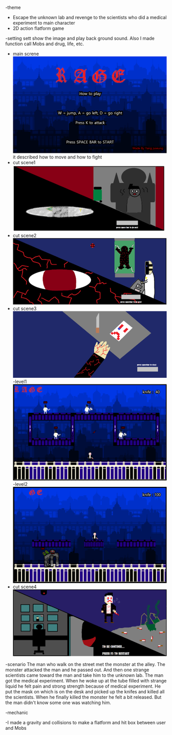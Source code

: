 -theme

- Escape the unknown lab and revenge to the scientists who did a medical experiment to main character
- 2D action flatform game

-setting
sett show the image and play back ground sound. Also I made function call Mobs and drug, life, etc.

- main screne
![main scene](image/mainscrene.png)
it described how to move and how to fight
- cut scene1
![cut scene1](image/cut%20scene%201.png)
- cut scene2
![cut scene2](image/cut%20scene%202.png)
- cut scene3
![cut scene3](image/cut%20scene%203.png)
-level1 
![level 1](image/stage1.png)
-level2
![level 2](image/stage2.png)
- cut scene4
![cut scene4](image/last%20winning%20scene.png)

-scenario
The man who walk on the street met the monster at the alley. The monster attacked the man and he passed out. And then one strange scientists came toward the man and take him to the unknown lab. The man got the medical experiment. When he woke up at the tube filled with strange liquid he felt pain and strong strength because of medical experiment. He put the mask on which is on the desk and picked up the knifes and killed all the scientists. When he finally killed the monster he felt a bit released. But the man didn't know some one was watching him.

-mechanic

-I made a gravity and collisions to make a flatform and hit box between user and Mobs